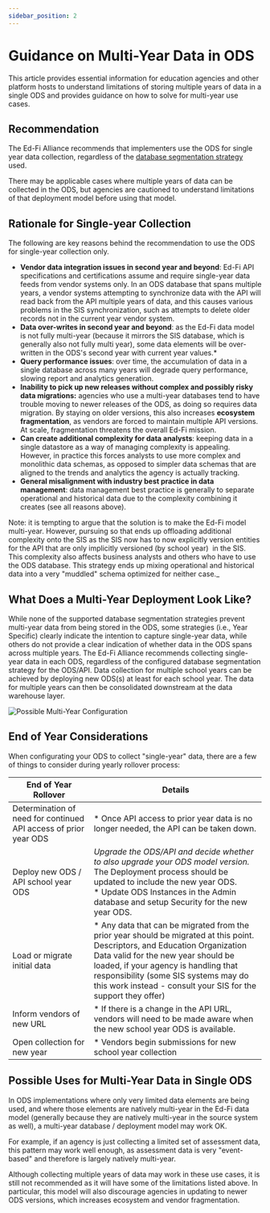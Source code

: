 ```yaml
---
sidebar_position: 2
---
```


# Guidance on Multi-Year Data in ODS

This article provides essential information for education agencies and other
platform hosts to understand limitations of storing multiple years of data in a
single ODS and provides guidance on how to solve for multi-year use cases.

## Recommendation

The Ed-Fi Alliance recommends that implementers use the ODS for single year data
collection, regardless of the [database segmentation
strategy](../platform-dev-guide/extensibility-customization/readme.md) used.

There may be applicable cases where multiple years of data can be collected in
the ODS, but agencies are cautioned to understand limitations of that deployment
model before using that model.

## Rationale for Single-year Collection

The following are key reasons behind the recommendation to use the ODS for
single-year collection only.

* **Vendor data integration issues in second year and beyond**: Ed-Fi API
    specifications and certifications assume and require single-year data feeds
    from vendor systems only. In an ODS database that spans multiple years, a
    vendor systems attempting to synchronize data with the API will read back
    from the API multiple years of data, and this causes various problems in the
    SIS synchronization, such as attempts to delete older records not in the
    current year vendor system.
* **Data over-writes in second year and beyond**: as the Ed-Fi data model is
    not fully multi-year (because it mirrors the SIS database, which is
    generally also not fully multi year), some data elements will be
    over-written in the ODS's second year with current year values.\*
* **Query performance issues**: over time, the accumulation of data in a
    single database across many years will degrade query performance, slowing
    report and analytics generation.
* **Inability to pick up new releases without complex and possibly risky data
    migrations:** agencies who use a multi-year databases tend to have trouble
    moving to newer releases of the ODS, as doing so requires data migration. By
    staying on older versions, this also increases **ecosystem fragmentation**,
    as vendors are forced to maintain multiple API versions. At scale,
    fragmentation threatens the overall Ed-Fi mission.
* **Can create additional complexity for data analysts**: keeping data in a
    single datastore as a way of managing complexity is appealing. However, in
    practice this forces analysts to use more complex and monolithic data
    schemas, as opposed to simpler data schemas that are aligned to the trends
    and analytics the agency is actually tracking.
* **General misalignment with industry best practice in data management**:
    data management best practice is generally to separate operational and
    historical data due to the complexity combining it creates (see all reasons
    above).

Note: it is tempting to argue that the solution is to make the Ed-Fi model
multi-year. However, pursuing so that ends up offloading additional complexity
onto the SIS as the SIS now has to now explicitly version entities for the API
that are only implicitly versioned (by school year)  in the SIS. This complexity
also affects business analysts and others who have to use the ODS database. This
strategy ends up mixing operational and historical data into a very "muddled"
schema optimized for neither case._

## What Does a Multi-Year Deployment Look Like?

While none of the supported database segmentation strategies prevent multi-year
data from being stored in the ODS, some strategies (i.e., Year Specific) clearly
indicate the intention to capture single-year data, while others do not provide
a clear indication of whether data in the ODS spans across multiple years. The
Ed-Fi Alliance recommends collecting single-year data in each ODS, regardless of
the configured database segmentation strategy for the ODS/API. Data collection
for multiple school years can be achieved by deploying new ODS(s) at least for
each school year. The data for multiple years can then be consolidated
downstream at the data warehouse layer.

![Possible Multi-Year Configuration](/img/reference/ods-api/multi-year-configurations.jpg)

## End of Year Considerations

When configurating your ODS to collect "single-year" data, there are a few of
things to consider during yearly rollover process:

| End of Year Rollover | Details |
| --- | --- |
| Determination of need for continued API access of prior year ODS | *   Once API access to prior year data is no longer needed, the API can be taken down. |
| Deploy new ODS / API school year ODS | _Upgrade the ODS/API and decide whether to also upgrade your ODS model version. <br/>_   The Deployment process should be updated to include the new year ODS.<br/>*   Update ODS Instances in the Admin database and setup Security for the new year ODS. |
| Load or migrate initial data | *   Any data that can be migrated from the prior year should be migrated at this point. Descriptors, and Education Organization Data valid for the new year should be loaded, if your agency is handling that responsibility (some SIS systems may do this work instead - consult your SIS for the support they offer) |
| Inform vendors of new URL | *   If there is a change in the API URL, vendors will need to be made aware when the new school year ODS is available. |
| Open collection for new year | *   Vendors begin submissions for new school year collection |

## Possible Uses for Multi-Year Data in Single ODS

In ODS implementations where only very limited data elements are being used, and
where those elements are natively multi-year in the Ed-Fi data model (generally
because they are natively multi-year in the source system as well), a multi-year
database / deployment model may work OK.

For example, if an agency is just collecting a limited set of assessment data,
this pattern may work well enough, as assessment data is very "event-based" and
therefore is largely natively multi-year.

Although collecting multiple years of data may work in these use cases, it is
still not recommended as it will have some of the limitations listed above. In
particular, this model will also discourage agencies in updating to newer ODS
versions, which increases ecosystem and vendor fragmentation.
